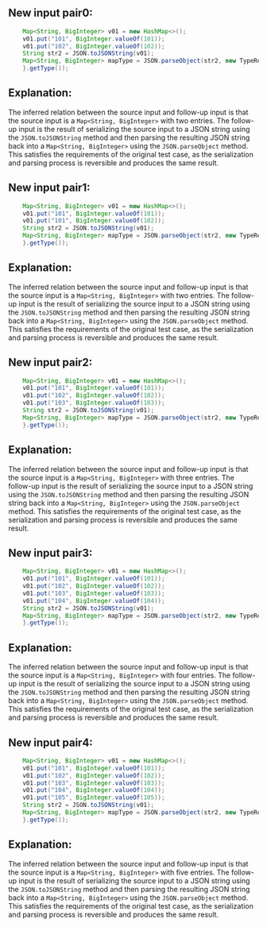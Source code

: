 ## New input pair0:
```java
    Map<String, BigInteger> v01 = new HashMap<>();
    v01.put("101", BigInteger.valueOf(101));
    v01.put("102", BigInteger.valueOf(102));
    String str2 = JSON.toJSONString(v01);
    Map<String, BigInteger> mapType = JSON.parseObject(str2, new TypeReference<Map<String, BigInteger>>() {
    }.getType());
```

## Explanation:
The inferred relation between the source input and follow-up input is that the source input is a `Map<String, BigInteger>` with two entries. The follow-up input is the result of serializing the source input to a JSON string using the `JSON.toJSONString` method and then parsing the resulting JSON string back into a `Map<String, BigInteger>` using the `JSON.parseObject` method. This satisfies the requirements of the original test case, as the serialization and parsing process is reversible and produces the same result.

## New input pair1:
```java
    Map<String, BigInteger> v01 = new HashMap<>();
    v01.put("101", BigInteger.valueOf(101));
    v01.put("101", BigInteger.valueOf(102));
    String str2 = JSON.toJSONString(v01);
    Map<String, BigInteger> mapType = JSON.parseObject(str2, new TypeReference<Map<String, BigInteger>>() {
    }.getType());
```

## Explanation:
The inferred relation between the source input and follow-up input is that the source input is a `Map<String, BigInteger>` with two entries. The follow-up input is the result of serializing the source input to a JSON string using the `JSON.toJSONString` method and then parsing the resulting JSON string back into a `Map<String, BigInteger>` using the `JSON.parseObject` method. This satisfies the requirements of the original test case, as the serialization and parsing process is reversible and produces the same result.

## New input pair2:
```java
    Map<String, BigInteger> v01 = new HashMap<>();
    v01.put("101", BigInteger.valueOf(101));
    v01.put("102", BigInteger.valueOf(102));
    v01.put("103", BigInteger.valueOf(103));
    String str2 = JSON.toJSONString(v01);
    Map<String, BigInteger> mapType = JSON.parseObject(str2, new TypeReference<Map<String, BigInteger>>() {
    }.getType());
```

## Explanation:
The inferred relation between the source input and follow-up input is that the source input is a `Map<String, BigInteger>` with three entries. The follow-up input is the result of serializing the source input to a JSON string using the `JSON.toJSONString` method and then parsing the resulting JSON string back into a `Map<String, BigInteger>` using the `JSON.parseObject` method. This satisfies the requirements of the original test case, as the serialization and parsing process is reversible and produces the same result.

## New input pair3:
```java
    Map<String, BigInteger> v01 = new HashMap<>();
    v01.put("101", BigInteger.valueOf(101));
    v01.put("102", BigInteger.valueOf(102));
    v01.put("103", BigInteger.valueOf(103));
    v01.put("104", BigInteger.valueOf(104));
    String str2 = JSON.toJSONString(v01);
    Map<String, BigInteger> mapType = JSON.parseObject(str2, new TypeReference<Map<String, BigInteger>>() {
    }.getType());
```

## Explanation:
The inferred relation between the source input and follow-up input is that the source input is a `Map<String, BigInteger>` with four entries. The follow-up input is the result of serializing the source input to a JSON string using the `JSON.toJSONString` method and then parsing the resulting JSON string back into a `Map<String, BigInteger>` using the `JSON.parseObject` method. This satisfies the requirements of the original test case, as the serialization and parsing process is reversible and produces the same result.

## New input pair4:
```java
    Map<String, BigInteger> v01 = new HashMap<>();
    v01.put("101", BigInteger.valueOf(101));
    v01.put("102", BigInteger.valueOf(102));
    v01.put("103", BigInteger.valueOf(103));
    v01.put("104", BigInteger.valueOf(104));
    v01.put("105", BigInteger.valueOf(105));
    String str2 = JSON.toJSONString(v01);
    Map<String, BigInteger> mapType = JSON.parseObject(str2, new TypeReference<Map<String, BigInteger>>() {
    }.getType());
```

## Explanation:
The inferred relation between the source input and follow-up input is that the source input is a `Map<String, BigInteger>` with five entries. The follow-up input is the result of serializing the source input to a JSON string using the `JSON.toJSONString` method and then parsing the resulting JSON string back into a `Map<String, BigInteger>` using the `JSON.parseObject` method. This satisfies the requirements of the original test case, as the serialization and parsing process is reversible and produces the same result.
